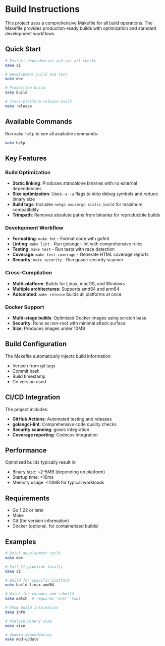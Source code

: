 # Build Instructions

This project uses a comprehensive Makefile for all build operations. The Makefile provides production-ready builds with optimization and standard development workflows.

## Quick Start

```bash
# Install dependencies and run all checks
make ci

# Development build and test
make dev

# Production build
make build

# Cross-platform release build
make release
```

## Available Commands

Run `make help` to see all available commands:

```bash
make help
```

## Key Features

### Build Optimization
- **Static linking**: Produces standalone binaries with no external dependencies
- **Size optimization**: Uses `-s -w` flags to strip debug symbols and reduce binary size
- **Build tags**: Includes `netgo osusergo static_build` for maximum compatibility
- **Trimpath**: Removes absolute paths from binaries for reproducible builds

### Development Workflow
- **Formatting**: `make fmt` - Format code with gofmt
- **Linting**: `make lint` - Run golangci-lint with comprehensive rules
- **Testing**: `make test` - Run tests with race detection
- **Coverage**: `make test-coverage` - Generate HTML coverage reports
- **Security**: `make security` - Run gosec security scanner

### Cross-Compilation
- **Multi-platform**: Builds for Linux, macOS, and Windows
- **Multiple architectures**: Supports amd64 and arm64
- **Automated**: `make release` builds all platforms at once

### Docker Support
- **Multi-stage builds**: Optimized Docker images using scratch base
- **Security**: Runs as non-root with minimal attack surface
- **Size**: Produces images under 10MB

## Build Configuration

The Makefile automatically injects build information:
- Version from git tags
- Commit hash
- Build timestamp  
- Go version used

## CI/CD Integration

The project includes:
- **GitHub Actions**: Automated testing and releases
- **golangci-lint**: Comprehensive code quality checks
- **Security scanning**: gosec integration
- **Coverage reporting**: Codecov integration

## Performance

Optimized builds typically result in:
- Binary size: ~2-5MB (depending on platform)
- Startup time: <10ms
- Memory usage: <10MB for typical workloads

## Requirements

- Go 1.22 or later
- Make
- Git (for version information)
- Docker (optional, for containerized builds)

## Examples

```bash
# Quick development cycle
make dev

# Full CI pipeline locally
make ci

# Build for specific platform
make build-linux-amd64

# Watch for changes and rebuild
make watch  # requires 'entr' tool

# Show build information
make info

# Analyze binary size
make size

# Update dependencies
make mod-update
```